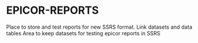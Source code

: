 # EPICOR-REPORTS
Place to store and test reports for new SSRS format.  Link datasets and data tables
Area to keep datasets for testing epicor reports in SSRS
